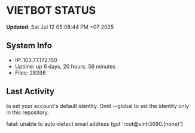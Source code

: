 # VIETBOT STATUS
**Updated**: Sat Jul 12 05:08:44 PM +07 2025

## System Info
- IP: 103.77.172.150
- Uptime: up 6 days, 20 hours, 56 minutes
- Files: 28398

## Last Activity

to set your account's default identity.
Omit --global to set the identity only in this repository.

fatal: unable to auto-detect email address (got 'root@vinh3690.(none)')
